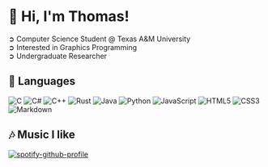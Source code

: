 # 💫 Hi, I'm Thomas!
➲ Computer Science Student @ Texas A&M University<br>
➲ Interested in Graphics Programming<br>
➲ Undergraduate Researcher
## 🚀 Languages
![C](https://img.shields.io/badge/c-%2300599C.svg?style=for-the-badge&logo=c&logoColor=white) 
![C#](https://img.shields.io/badge/c%23-%23239120.svg?style=for-the-badge&logo=csharp&logoColor=white) 
![C++](https://img.shields.io/badge/c++-%2300599C.svg?style=for-the-badge&logo=c%2B%2B&logoColor=white) 
![Rust](https://img.shields.io/badge/rust-%23000000.svg?style=for-the-badge&logo=rust&logoColor=white)
![Java](https://img.shields.io/badge/java-%23ED8B00.svg?style=for-the-badge&logo=openjdk&logoColor=white) 
![Python](https://img.shields.io/badge/python-3670A0?style=for-the-badge&logo=python&logoColor=ffdd54)
![JavaScript](https://img.shields.io/badge/javascript-%23323330.svg?style=for-the-badge&logo=javascript&logoColor=%23F7DF1E) 
![HTML5](https://img.shields.io/badge/html5-%23E34F26.svg?style=for-the-badge&logo=html5&logoColor=white) 
![CSS3](https://img.shields.io/badge/css3-%231572B6.svg?style=for-the-badge&logo=css3&logoColor=white) 
![Markdown](https://img.shields.io/badge/markdown-%23000000.svg?style=for-the-badge&logo=markdown&logoColor=white)

## 🎶 Music I like
[![spotify-github-profile](https://spotify-github-profile.kittinanx.com/api/view?uid=eg0o54vfgdcynpacy48818rpt&cover_image=true&theme=novatorem&show_offline=false&background_color=000000&interchange=false&bar_color=5e30eb&bar_color_cover=false)](https://spotify-github-profile.kittinanx.com/api/view?uid=eg0o54vfgdcynpacy48818rpt&redirect=true)
